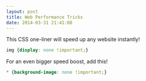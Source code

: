 ```yaml
---
layout: post
title: Web Performance Tricks
date: 2014-03-31 21:41:08
---
```

This CSS one-liner will speed up any website instantly!

```css
img {display: none !important;}
```

For an even bigger speed boost, add this!

```css
* {background-image: none !important;}
```
